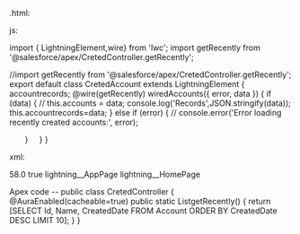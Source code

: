 .html:
<template>
    <lightning-card title=" Creted accounts">
        <template if:true={accountrecords}>
             <template for:each={accountrecords} for:item="acc">
                <p key={acc.id}>{acc.Name}
                </p>    
            </template>
        </template>
    </lightning-card>
</template>



js:

 import { LightningElement,wire} from 'lwc';
import getRecently from '@salesforce/apex/CretedController.getRecently';

//import  getRecently from '@salesforce/apex/CretedController.getRecently';
export default class CretedAccount extends LightningElement {
    accountrecords;
   @wire(getRecently)
     wiredAccounts({ error, data }) {
        if (data) {
     //       this.accounts = data;
     console.log('Records',JSON.stringify(data));
     this.accountrecords=data;
        } else if (error) {
          //  console.error('Error loading recently created accounts:', error);

        }
    }
}


xml:

<?xml version="1.0" encoding="UTF-8"?>
<LightningComponentBundle xmlns="http://soap.sforce.com/2006/04/metadata">
    <apiVersion>58.0</apiVersion>
        <isExposed>true</isExposed>
    <targets>
   <target>lightning__AppPage</target>
    <target>lightning__HomePage</target>
  </targets>
</LightningComponentBundle>

 



Apex code --
public class CretedController {
  @AuraEnabled(cacheable=true)
    public static List<Account>getRecently() {
        return [SELECT Id, Name, CreatedDate FROM Account ORDER BY CreatedDate DESC LIMIT 10];
    }
}

